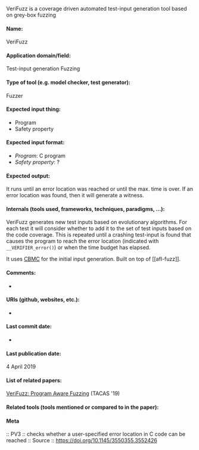 VeriFuzz is a coverage driven automated test-input generation tool based on grey-box fuzzing

#### Name:
VeriFuzz

#### Application domain/field:
Test-input generation
Fuzzing

#### Type of tool (e.g. model checker, test generator):
Fuzzer

#### Expected input thing:
- Program
- Safety property 

#### Expected input format:
- *Program*: C program
- *Safety property*: ?

#### Expected output:
It runs until an error location was reached or until the max. time is over.
If an error location was found, then it will generate a witness.

#### Internals (tools used, frameworks, techniques, paradigms, ...):
VeriFuzz generates new test inputs based on evolutionary algorithms. For each test it will consider whether to add it to the set of test inputs based on the code coverage. This is repeated until a crashing test-input is found that causes the program to reach the error location (indicated with `__VERIFIER_error()`) or when the time budget has elapsed.

It uses [CBMC](Checkers/CBMC.md) for the initial input generation. 
Built on top of [[afl-fuzz]].

#### Comments:
-

#### URIs (github, websites, etc.):
-

#### Last commit date:
-

#### Last publication date:
4 April 2019

#### List of related papers:
[VeriFuzz: Program Aware Fuzzing](https://doi.org/10.1007/978-3-030-17502-3_22) (TACAS '19)

#### Related tools (tools mentioned or compared to in the paper):

#### Meta
:: PV3 :: checks whether a user-specified error location in C code can be reached
:: Source :: https://doi.org/10.1145/3550355.3552426
